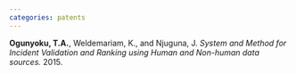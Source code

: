 ```yaml
---
categories: patents
---
```


**Ogunyoku, T.A.**, Weldemariam, K., and Njuguna, J. *System and Method for Incident Validation and Ranking using Human and Non-human data sources.* 2015.
